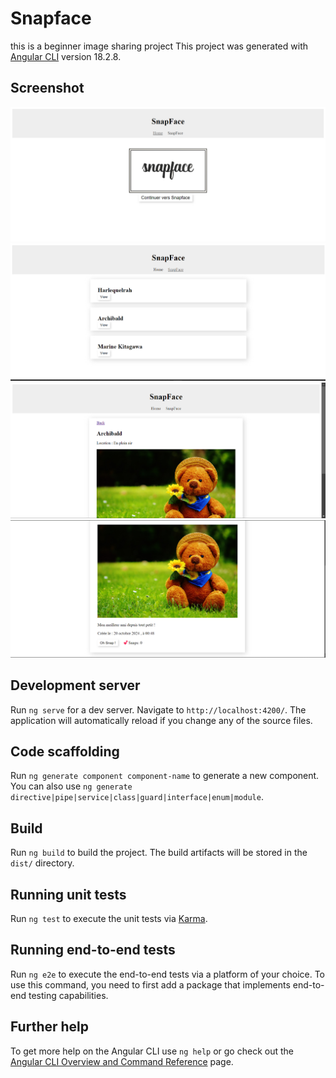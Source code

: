 # Snapface
this is a beginner image sharing project
This project was generated with [Angular CLI](https://github.com/angular/angular-cli) version 18.2.8.

## Screenshot
![LoadingPage](screenshots\screenshot_2.png)
![SnapfacesPage](screenshots\screenshot_3.png)
![SnapfacePagePart1](screenshots\screenshot_4.png)
![SnapfacePagePart2](screenshots\screenshot_1.png)
## Development server

Run `ng serve` for a dev server. Navigate to `http://localhost:4200/`. The application will automatically reload if you change any of the source files.

## Code scaffolding

Run `ng generate component component-name` to generate a new component. You can also use `ng generate directive|pipe|service|class|guard|interface|enum|module`.

## Build

Run `ng build` to build the project. The build artifacts will be stored in the `dist/` directory.

## Running unit tests

Run `ng test` to execute the unit tests via [Karma](https://karma-runner.github.io).

## Running end-to-end tests

Run `ng e2e` to execute the end-to-end tests via a platform of your choice. To use this command, you need to first add a package that implements end-to-end testing capabilities.

## Further help

To get more help on the Angular CLI use `ng help` or go check out the [Angular CLI Overview and Command Reference](https://angular.dev/tools/cli) page.
